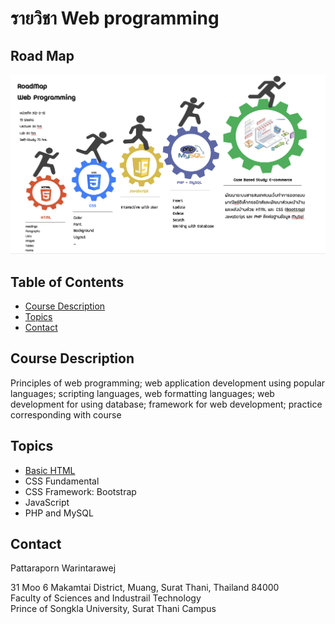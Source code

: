 # รายวิชา Web programming

<!-- > Outline a brief description of your project.
> Live demo [_here_](https://www.example.com). If you have the project hosted somewhere, include the link here. -->
## Road Map
!['roadmap'](images/roadmap.png)

## Table of Contents
* [Course Description](#course-description)
* [Topics](#topics)
* [Contact](#contact)
<!-- * [License](#license) -->


## Course Description
Principles of web programming; web application development using popular languages; scripting languages, web formatting languages; web development for using database; framework for web development; practice corresponding with course
<!-- You don't have to answer all the questions - just the ones relevant to your project. -->


## Topics
- [Basic HTML](basichtml/web_programming.html)
- CSS Fundamental
- CSS Framework: Bootstrap
- JavaScript
- PHP and MySQL



## Contact

Pattaraporn Warintarawej

31 Moo 6 Makamtai District, Muang, Surat Thani, Thailand 84000<br>
Faculty of Sciences and Industrail Technology<br>
Prince of Songkla University, Surat Thani Campus




